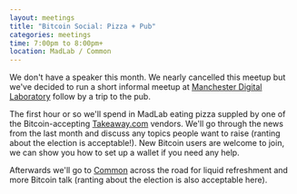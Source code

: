```yaml
---
layout: meetings
title: "Bitcoin Social: Pizza + Pub"
categories: meetings
time: 7:00pm to 8:00pm+
location: MadLab / Common
---
```


We don't have a speaker this month. We nearly cancelled this meetup but we've decided to run a short informal meetup at [Manchester Digital Laboratory][madlab-event] follow by a trip to the pub.

The first hour or so we'll spend in MadLab eating pizza suppled by one of the Bitcoin-accepting [Takeaway.com][takeaway] vendors. We'll go through the news from the last month and discuss any topics people want to raise (ranting about the election is acceptable!). New Bitcoin users are welcome to join, we can show you how to set up a wallet if you need any help.

Afterwards we'll go to [Common][common] across the road for liquid refreshment and more Bitcoin talk (ranting about the election is also acceptable here).

[takeaway]: http://www.takeaway.com/
[madlab-event]: http://madlab.org.uk/events/bitcoin-manchester-may-2015/
[common]: http://www.aplacecalledcommon.co.uk/